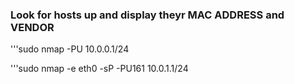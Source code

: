 ### Look for hosts up and display theyr MAC ADDRESS and VENDOR
'''sudo nmap -PU 10.0.0.1/24

'''sudo nmap -e eth0 -sP -PU161 10.0.1.1/24 

###

